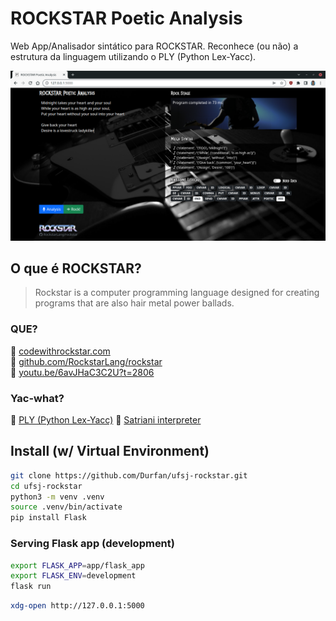 # ROCKSTAR Poetic Analysis

Web App/Analisador sintático para ROCKSTAR. Reconhece (ou não) a estrutura da linguagem utilizando o PLY (Python Lex-Yacc).

![Captura](https://github.com/Durfan/ufsj-rockstar/blob/main/docs/captura.png)

## O que é ROCKSTAR?

> Rockstar is a computer programming language designed for creating programs that are also hair metal power ballads.

### QUE?

:guitar: [codewithrockstar.com](https://codewithrockstar.com/)  
:guitar: [github.com/RockstarLang/rockstar](https://github.com/RockstarLang/rockstar)  
:movie_camera: [youtu.be/6avJHaC3C2U?t=2806](https://youtu.be/6avJHaC3C2U?t=2806)

### Yac-what?

:notebook: [PLY (Python Lex-Yacc)](http://www.dabeaz.com/ply/)
:notebook: [Satriani interpreter](https://github.com/RockstarLang/rockstar/tree/main/satriani)

## Install (w/ Virtual Environment)

```sh
git clone https://github.com/Durfan/ufsj-rockstar.git
cd ufsj-rockstar
python3 -m venv .venv
source .venv/bin/activate
pip install Flask
```

### Serving Flask app (development)

```sh
export FLASK_APP=app/flask_app
export FLASK_ENV=development
flask run
```
```sh
xdg-open http://127.0.0.1:5000
```